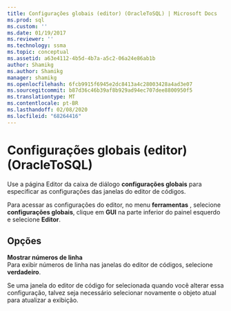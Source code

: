 ```yaml
---
title: Configurações globais (editor) (OracleToSQL) | Microsoft Docs
ms.prod: sql
ms.custom: ''
ms.date: 01/19/2017
ms.reviewer: ''
ms.technology: ssma
ms.topic: conceptual
ms.assetid: a63e4112-4b5d-4b7a-a5c2-06a24e86ab1b
author: Shamikg
ms.author: Shamikg
manager: shamikg
ms.openlocfilehash: 6fcb9915f6945e2dc8413a4c28003428a4ad3e07
ms.sourcegitcommit: b87d36c46b39af8b929ad94ec707dee8800950f5
ms.translationtype: MT
ms.contentlocale: pt-BR
ms.lasthandoff: 02/08/2020
ms.locfileid: "68264416"
---
```

# <a name="global-settings-editor-oracletosql"></a>Configurações globais (editor) (OracleToSQL)
Use a página Editor da caixa de diálogo **configurações globais** para especificar as configurações das janelas do editor de códigos.  
  
Para acessar as configurações do editor, no menu **ferramentas** , selecione **configurações globais**, clique em **GUI** na parte inferior do painel esquerdo e selecione **Editor**.  
  
## <a name="options"></a>Opções  
**Mostrar números de linha**  
Para exibir números de linha nas janelas do editor de códigos, selecione **verdadeiro**.  
  
Se uma janela do editor de código for selecionada quando você alterar essa configuração, talvez seja necessário selecionar novamente o objeto atual para atualizar a exibição.  
  
